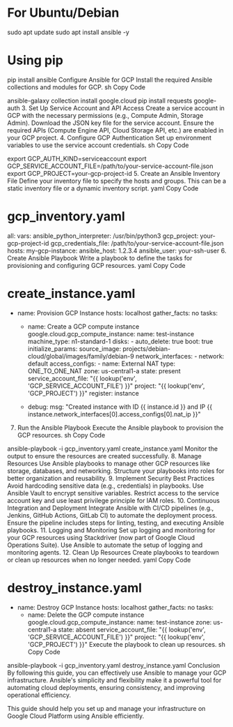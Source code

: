 # For Ubuntu/Debian
sudo apt update
sudo apt install ansible -y

# Using pip
pip install ansible
Configure Ansible for GCP
Install the required Ansible collections and modules for GCP.
sh
Copy Code


ansible-galaxy collection install google.cloud
pip install requests google-auth
3. Set Up Service Account and API Access
Create a service account in GCP with the necessary permissions (e.g., Compute Admin, Storage Admin).
Download the JSON key file for the service account.
Ensure the required APIs (Compute Engine API, Cloud Storage API, etc.) are enabled in your GCP project.
4. Configure GCP Authentication
Set up environment variables to use the service account credentials.
sh
Copy Code


export GCP_AUTH_KIND=serviceaccount
export GCP_SERVICE_ACCOUNT_FILE=/path/to/your-service-account-file.json
export GCP_PROJECT=your-gcp-project-id
5. Create an Ansible Inventory File
Define your inventory file to specify the hosts and groups. This can be a static inventory file or a dynamic inventory script.
yaml
Copy Code


# gcp_inventory.yaml
all:
  vars:
    ansible_python_interpreter: /usr/bin/python3
    gcp_project: your-gcp-project-id
    gcp_credentials_file: /path/to/your-service-account-file.json
  hosts:
    my-gcp-instance:
      ansible_host: 1.2.3.4
      ansible_user: your-ssh-user
6. Create Ansible Playbook
Write a playbook to define the tasks for provisioning and configuring GCP resources.
yaml
Copy Code


# create_instance.yaml
- name: Provision GCP Instance
  hosts: localhost
  gather_facts: no
  tasks:
    - name: Create a GCP compute instance
      google.cloud.gcp_compute_instance:
        name: test-instance
        machine_type: n1-standard-1
        disks:
          - auto_delete: true
            boot: true
            initialize_params:
              source_image: projects/debian-cloud/global/images/family/debian-9
        network_interfaces:
          - network: default
            access_configs:
              - name: External NAT
                type: ONE_TO_ONE_NAT
        zone: us-central1-a
        state: present
        service_account_file: "{{ lookup('env', 'GCP_SERVICE_ACCOUNT_FILE') }}"
        project: "{{ lookup('env', 'GCP_PROJECT') }}"
      register: instance

    - debug:
        msg: "Created instance with ID {{ instance.id }} and IP {{ instance.network_interfaces[0].access_configs[0].nat_ip }}"
7. Run the Ansible Playbook
Execute the Ansible playbook to provision the GCP resources.
sh
Copy Code


ansible-playbook -i gcp_inventory.yaml create_instance.yaml
Monitor the output to ensure the resources are created successfully.
8. Manage Resources
Use Ansible playbooks to manage other GCP resources like storage, databases, and networking.
Structure your playbooks into roles for better organization and reusability.
9. Implement Security Best Practices
Avoid hardcoding sensitive data (e.g., credentials) in playbooks. Use Ansible Vault to encrypt sensitive variables.
Restrict access to the service account key and use least privilege principle for IAM roles.
10. Continuous Integration and Deployment
Integrate Ansible with CI/CD pipelines (e.g., Jenkins, GitHub Actions, GitLab CI) to automate the deployment process.
Ensure the pipeline includes steps for linting, testing, and executing Ansible playbooks.
11. Logging and Monitoring
Set up logging and monitoring for your GCP resources using Stackdriver (now part of Google Cloud Operations Suite).
Use Ansible to automate the setup of logging and monitoring agents.
12. Clean Up Resources
Create playbooks to teardown or clean up resources when no longer needed.
yaml
Copy Code


# destroy_instance.yaml
- name: Destroy GCP Instance
  hosts: localhost
  gather_facts: no
  tasks:
    - name: Delete the GCP compute instance
      google.cloud.gcp_compute_instance:
        name: test-instance
        zone: us-central1-a
        state: absent
        service_account_file: "{{ lookup('env', 'GCP_SERVICE_ACCOUNT_FILE') }}"
        project: "{{ lookup('env', 'GCP_PROJECT') }}"
Execute the playbook to clean up resources.
sh
Copy Code


ansible-playbook -i gcp_inventory.yaml destroy_instance.yaml
Conclusion
By following this guide, you can effectively use Ansible to manage your GCP infrastructure. Ansible's simplicity and flexibility make it a powerful tool for automating cloud deployments, ensuring consistency, and improving operational efficiency.

This guide should help you set up and manage your infrastructure on Google Cloud Platform using Ansible efficiently.



